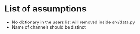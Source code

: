 # List of assumptions
* No dictionary in the users list will removed inside src/data.py
* Name of channels should be distinct